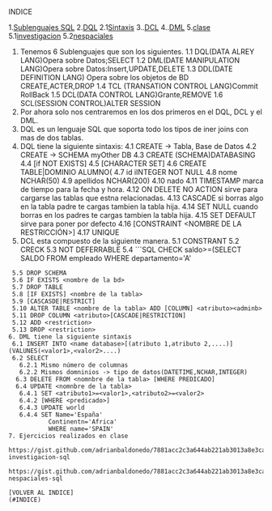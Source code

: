 INDICE 
<a name="INDICE"></a>

1.[Sublenguajes SQL](#subsql)
2.[DQL](#dql)
  2.1[Sintaxis](#sintaxis)
3..[DCL](#dcl)
4..[DML](#dml)
5.[clase](#clase)
  5.1[investigacion](#investigacion.sql)
  5.2[nespaciales](#nespaciales.sql)
  
1. Tenemos 6 Sublenguajes que son los siguientes.
  1.1 DQL(DATA ALREY LANG)Opera sobre Datos;SELECT
  1.2 DML(DATE MANIPULATION LANG)Opera sobre Datos:Insert,UPDATE,DELETE
  1.3 DDL(DATE DEFINITION LANG) Opera sobre los objetos de BD CREATE,ACTER,DROP
  1.4 TCL (TRANSATION CONTROL LANG)Commit RollBack
  1.5 DCL(DATA CONTROL LANG)Grante,REMOVE
  1.6 SCL(SESSION CONTROL)ALTER SESSION
2. Por ahora solo nos centraremos en los dos primeros en el DQL, DCL y el DML.
3. DQL es un lenguaje SQL que soporta todo los tipos de iner joins con mas de dos tablas.
4. DQL tiene la siguiente sintaxis:
    4.1  CREATE -> Tabla, Base de Datos
    4.2 CREATE -> SCHEMA myOther DB
    4.3 CREATE (SCHEMA)DATABASING
    4.4  [if NOT EXISTS]
    4.5 [CHARACTER SET] 
    4.6  CREATE TABLE|DOMINIO ALUMNO(
    4.7   id iINTEGER NOT NULL
    4.8    nome NCHAR(50)
    4.9 apellidos NCHAR(200)
    4.10  nado
    4.11  TIMESTAMP marca de tiempo para la fecha y hora.
    4.12  ON DELETE NO ACTION sirve para cargarse las tablas que estna relacionadas.
    4.13  CASCADE si borras algo en la tabla padre te cargas tambien la tabla hija.
    4.14   SET NULL cuando borras en los padres te cargas tambien la tabla hija.
    4.15  SET DEFAULT sirve para poner por defecto
    4.16 [CONSTRAINT <NOMBRE DE LA RESTRICCIÓN>]
   4.17  UNIQUE <atributos>
5. DCL esta compuesto de la siguiente manera.
 5.1 CONSTRANT
 5.2 CRECK
 5.3 NOT DEFERRABLE
 5.4 ```SQL
 CHECK saldo>=(SELECT SALDO
                FROM empleado
                WHERE departamento='A'
 ````
  5.5 DROP SCHEMA
  5.6 IF EXISTS <nombre de la bd>
  5.7 DROP TABLE
  5.8 [IF EXISTS] <nombre de la tabla>
  5.9 [CASCASDE|RESTRICT]
  5.10 ALTER TABLE <nombre de la tabla> ADD [COLUMN] <atributo><adminb>
  5.11 DROP COLUMN <atributo>[CASCADE|RESTRICTION]
  5.12 ADD <restriction>
  5.13 DROP <restriction>
6. DML tiene la siguiente sintaxis
  6.1 INSERT INTO <name database>[(atributo 1,atributo 2,....)](VALUNES(<valor1>,<valor2>....) 
  6.2 SELECT
    6.2.1 Mismo número de columnas
    6.2.2 Mismos domninios -> tipo de datos(DATETIME,NCHAR,INTEGER)
   6.3 DELETE FROM <nomnbre de la tabla> [WHERE PREDICADO]
   6.4 UPDATE <nomnbre de la tabla>
    6.4.1 SET <atributo1>=<valor1>,<atributo2>=<valor2>
    6.4.2 [WHERE <predicado>]
    6.4.3 UPDATE world
    6.4.4 SET Name='España'
            Continentn='Africa'
            WHERE name='SPAIN'
 7. Ejercicios realizados en clase
  https://gist.github.com/adrianbaldonedo/7881acc2c3a644ab221ab3013a8e3caa#file-investigacion-sql
  https://gist.github.com/adrianbaldonedo/7881acc2c3a644ab221ab3013a8e3caa#file-nespaciales-sql
  
[VOLVER AL INDICE]
(#INDICE)
